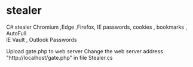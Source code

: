 # stealer

C#  stealer
Chromium ,Edge ,Firefox, IE passwords, cookies , bookmarks , AutoFull  
IE Vault , Outlook Passwords

Upload  gate.php  to  web server
Change the web server address "http://localhost/gate.php" in file Stealer.cs


